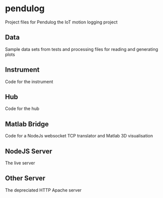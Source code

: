# pendulog
Project files for Pendulog the IoT motion logging project

## Data
Sample data sets from tests and processing files for reading and generating plots

## Instrument
Code for the instrument

## Hub
Code for the hub

## Matlab Bridge
Code for a NodeJs websocket TCP translator and Matlab 3D visualisation 

## NodeJS Server
The live server


## Other Server
The depreciated HTTP Apache server
